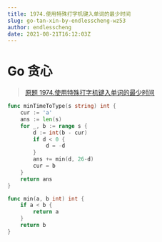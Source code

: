 ```yaml
---
title: 1974.使用特殊打字机键入单词的最少时间
slug: go-tan-xin-by-endlesscheng-wz53
author: endlesscheng
date: 2021-08-21T16:12:03Z
---
```

# Go 贪心
 
> [原题 1974.使用特殊打字机键入单词的最少时间](https://leetcode.cn/problems/minimum-time-to-type-word-using-special-typewriter)
```go
func minTimeToType(s string) int {
	cur := 'a'
	ans := len(s)
	for _, b := range s {
		d := int(b - cur)
		if d < 0 {
			d = -d
		}
		ans += min(d, 26-d)
		cur = b
	}
	return ans
}

func min(a, b int) int {
	if a < b {
		return a
	}
	return b
}
```
